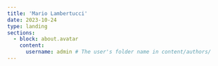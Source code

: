 ```yaml
---
title: 'Mario Lambertucci'
date: 2023-10-24
type: landing
sections:
  - block: about.avatar
    content:
      username: admin # The user's folder name in content/authors/
---
```

